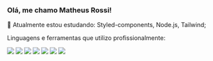 ### Olá, me chamo Matheus Rossi!

<!--
**thsrossi/thsrossi** is a ✨ _special_ ✨ repository because its `README.md` (this file) appears on your GitHub profile.

Here are some ideas to get you started:

- 🔭 I’m currently working on ...
- 🌱 I’m currently learning ...
- 👯 I’m looking to collaborate on ...
- 🤔 I’m looking for help with ...
- 💬 Ask me about ...
- 📫 How to reach me: ...
- 😄 Pronouns: ...
- ⚡ Fun fact: ...
-->

🌱 Atualmente estou estudando: Styled-components, Node.js, Tailwind;

Linguagens e ferramentas que utilizo profissionalmente:

<img src="https://img.icons8.com/color/48/000000/react-native.png"/> <img src="https://img.icons8.com/color/48/000000/javascript--v1.png"/> <img src="https://img.icons8.com/fluency/48/000000/typescript--v1.png"/> <img src="https://img.icons8.com/color/48/000000/html-5--v1.png"/> <img src="https://img.icons8.com/color/48/000000/css3.png"/> <img src="https://img.icons8.com/color/48/000000/bootstrap.png"/> <img src="https://img.icons8.com/color/48/000000/git.png"/>







